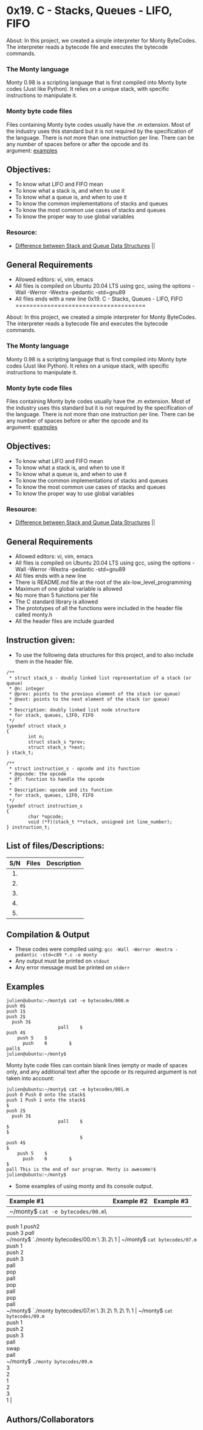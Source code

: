 0x19. C - Stacks, Queues - LIFO, FIFO
=====================================

About: In this project, we created a simple interpreter for Monty ByteCodes. The interpreter reads a bytecode file and executes the bytecode commands.

### [](https://github.com/Dikachis/monty#the-monty-language)The Monty language

Monty 0.98 is a scripting language that is first compiled into Monty byte codes (Just like Python). It relies on a unique stack, with specific instructions to manipulate it.

### [](https://github.com/Dikachis/monty#monty-byte-code-files)Monty byte code files

Files containing Monty byte codes usually have the .m extension. Most of the industry uses this standard but it is not required by the specification of the language. There is not more than one instruction per line. There can be any number of spaces before or after the opcode and its argument: [examples](https://github.com/Dikachis/monty#Examples)

[](https://github.com/Dikachis/monty#objectives)Objectives:
-----------------------------------------------------------

-   To know what LIFO and FIFO mean
-   To know what a stack is, and when to use it
-   To know what a queue is, and when to use it
-   To know the common implementations of stacks and queues
-   To know the most common use cases of stacks and queues
-   To know the proper way to use global variables

### [](https://github.com/Dikachis/monty#resource)Resource:

-   [Difference between Stack and Queue Data Structures](https://www.geeksforgeeks.org/difference-between-stack-and-queue-data-structures/) ||

[](https://github.com/Dikachis/monty#general-requirements)General Requirements
------------------------------------------------------------------------------

-   Allowed editors: vi, vim, emacs
-   All files is compiled on Ubuntu 20.04 LTS using gcc, using the options -Wall -Werror -Wextra -pedantic -std=gnu89
-   All files ends with a new line
0x19. C - Stacks, Queues - LIFO, FIFO
=====================================

About: In this project, we created a simple interpreter for Monty ByteCodes. The interpreter reads a bytecode file and executes the bytecode commands.

### [](https://github.com/Dikachis/monty#the-monty-language)The Monty language

Monty 0.98 is a scripting language that is first compiled into Monty byte codes (Just like Python). It relies on a unique stack, with specific instructions to manipulate it.

### [](https://github.com/Dikachis/monty#monty-byte-code-files)Monty byte code files

Files containing Monty byte codes usually have the .m extension. Most of the industry uses this standard but it is not required by the specification of the language. There is not more than one instruction per line. There can be any number of spaces before or after the opcode and its argument: [examples](https://github.com/Dikachis/monty#Examples)

[](https://github.com/Dikachis/monty#objectives)Objectives:
-----------------------------------------------------------

-   To know what LIFO and FIFO mean
-   To know what a stack is, and when to use it
-   To know what a queue is, and when to use it
-   To know the common implementations of stacks and queues
-   To know the most common use cases of stacks and queues
-   To know the proper way to use global variables

### [](https://github.com/Dikachis/monty#resource)Resource:

-   [Difference between Stack and Queue Data Structures](https://www.geeksforgeeks.org/difference-between-stack-and-queue-data-structures/) ||

[](https://github.com/Dikachis/monty#general-requirements)General Requirements
------------------------------------------------------------------------------

-   Allowed editors: vi, vim, emacs
-   All files is compiled on Ubuntu 20.04 LTS using gcc, using the options -Wall -Werror -Wextra -pedantic -std=gnu89
-   All files ends with a new line
-   There is README.md file at the root of the alx-low_level_programming
-   Maximum of one global variable is allowed
-   No more than 5 functions per file
-   The C standard library is allowed
-   The prototypes of all the functions were included in the header file called monty.h
-   All the header files are include guarded

[](https://github.com/Dikachis/monty#instruction-given)Instruction given:
-------------------------------------------------------------------------

-   To use the following data structures for this project, and to also include them in the header file.

```
/**
 * struct stack_s - doubly linked list representation of a stack (or queue)
 * @n: integer
 * @prev: points to the previous element of the stack (or queue)
 * @next: points to the next element of the stack (or queue)
 *
 * Description: doubly linked list node structure
 * for stack, queues, LIFO, FIFO
 */
typedef struct stack_s
{
        int n;
        struct stack_s *prev;
        struct stack_s *next;
} stack_t;

```

```
/**
 * struct instruction_s - opcode and its function
 * @opcode: the opcode
 * @f: function to handle the opcode
 *
 * Description: opcode and its function
 * for stack, queues, LIFO, FIFO
 */
typedef struct instruction_s
{
        char *opcode;
        void (*f)(stack_t **stack, unsigned int line_number);
} instruction_t;

```

[](https://github.com/Dikachis/monty#list-of-filesdescriptions)List of files/Descriptions:
------------------------------------------------------------------------------------------

| S/N | Files | Description |
| :-: | --: | --- |
| 1. |  |  |
| 2. |  |  |
| 3. |  |  |
| 4. |  |  |
| 5. |  |  |

[](https://github.com/Dikachis/monty#compilation--output)Compilation & Output
-----------------------------------------------------------------------------

-   These codes were compiled using: `gcc -Wall -Werror -Wextra -pedantic -std=c89 *.c -o monty`
-   Any output must be printed on `stdout`
-   Any error message must be printed on `stderr`

[](https://github.com/Dikachis/monty#examples)Examples
------------------------------------------------------

```
julien@ubuntu:~/monty$ cat -e bytecodes/000.m
push 0$
push 1$
push 2$
  push 3$
                   pall    $
push 4$
    push 5    $
      push    6        $
pall$
julien@ubuntu:~/monty$

```

Monty byte code files can contain blank lines (empty or made of spaces only, and any additional text after the opcode or its required argument is not taken into account:

```
julien@ubuntu:~/monty$ cat -e bytecodes/001.m
push 0 Push 0 onto the stack$
push 1 Push 1 onto the stack$
$
push 2$
  push 3$
                   pall    $
$
$
                           $
push 4$
$
    push 5    $
      push    6        $
$
pall This is the end of our program. Monty is awesome!$
julien@ubuntu:~/monty$

```

-   Some examples of using monty and its console output.

| Example #1 | Example #2 | Example #3 |
| :-- | :-- | :-- |
| ~/monty$ `cat -e bytecodes/00.m`\
push 1$\
push 2$\
push 3$\
pall$\
~/monty$ `./monty bytecodes/00.m`\
3\
2\
1 | ~/monty$ `cat bytecodes/07.m`\
push 1\
push 2\
push 3\
pall\
pop\
pall\
pop\
pall\
pop\
pall\
~/monty$ `./monty bytecodes/07.m`\
3\
2\
1\
2\
1\
1 | ~/monty$ `cat bytecodes/09.m`\
push 1\
push 2\
push 3\
pall\
swap\
pall\
~/monty$ `./monty bytecodes/09.m`\
3\
2\
1\
2\
3\
1 |

[](https://github.com/nzomorian)Authors/Collaborators
-------------------------------------------------------------------------------
